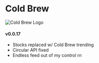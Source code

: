 # Cold Brew

![Cold Brew Logo]("./public/logo.png)

#### v0.0.17

- Stocks replaced w/ Cold Brew trending
- Circular API fixed
- Endless feed out of my control rn
